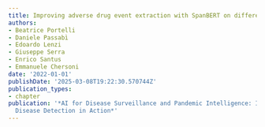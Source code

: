 ```yaml
---
title: Improving adverse drug event extraction with SpanBERT on different text typologies
authors:
- Beatrice Portelli
- Daniele Passabı̀
- Edoardo Lenzi
- Giuseppe Serra
- Enrico Santus
- Emmanuele Chersoni
date: '2022-01-01'
publishDate: '2025-03-08T19:22:30.570744Z'
publication_types:
- chapter
publication: '*AI for Disease Surveillance and Pandemic Intelligence: Intelligent
  Disease Detection in Action*'
---
```


